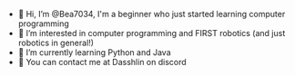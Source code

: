 - 👋 Hi, I’m @Bea7034, I'm a beginner who just started learning computer programming
- 👀 I’m interested in computer programming and FIRST robotics (and just robotics in general!)
- 🌱 I’m currently learning Python and Java
- 📱 You can contact me at Dasshlin on discord
<!---
Bea7034/Bea7034 is a ✨ special ✨ repository because its `README.md` (this file) appears on your GitHub profile.
You can click the Preview link to take a look at your changes.
--->
